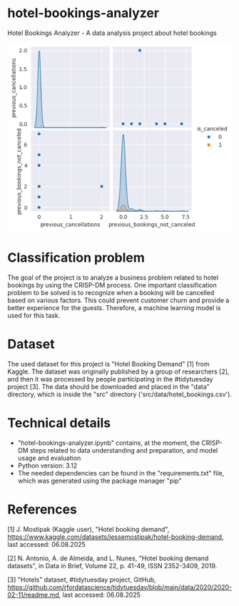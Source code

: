 # hotel-bookings-analyzer
Hotel Bookings Analyzer - A data analysis project about hotel bookings

![Seaborn pairplot containing information about previous cancellations](previous_cancellations_plot.png)

# Classification problem

The goal of the project is to analyze a business problem related to hotel bookings by using the CRISP-DM process.
One important classification problem to be solved is to recognize when a booking will be cancelled based on various factors. This could prevent customer churn and provide a better experience for the guests.
Therefore, a machine learning model is used for this task.

# Dataset
The used dataset for this project is "Hotel Booking Demand" [1] from Kaggle.
The dataset was originally published by a group of researchers [2], and then it was processed by people participating in the #tidytuesday project [3]. 
The data should be downloaded and placed in the "data" directory, which is inside the "src" directory ('src/data/hotel_bookings.csv').

# Technical details
- "hotel-bookings-analyzer.ipynb" contains, at the moment, the CRISP-DM steps related to data understanding and preparation, and model usage and evaluation 
- Python version: 3.12
- The needed dependencies can be found in the "requirements.txt" file, which was generated using the package manager "pip"

# References

[1] J. Mostipak (Kaggle user), "Hotel booking demand", https://www.kaggle.com/datasets/jessemostipak/hotel-booking-demand, last accessed: 06.08.2025

[2] N. Antonio, A. de Almeida, and L. Nunes, "Hotel booking demand datasets", in Data in Brief, Volume 22, p. 41-49, ISSN 2352-3409, 2019.

[3] "Hotels" dataset, #tidytuesday project, GitHub, https://github.com/rfordatascience/tidytuesday/blob/main/data/2020/2020-02-11/readme.md, last accessed: 06.08.2025
